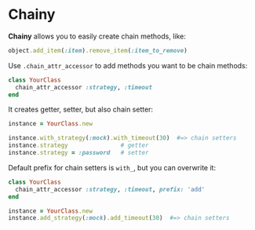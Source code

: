 Chainy
======

__Chainy__ allows you to easily create chain methods, like: 
```ruby
object.add_item(:item).remove_item(:item_to_remove)
```

Use `.chain_attr_accessor` to add methods you want to be chain methods:

```ruby
class YourClass
  chain_attr_accessor :strategy, :timeout
end
```

It creates getter, setter, but also chain setter:

```ruby
instance = YourClass.new

instance.with_strategy(:mock).with_timeout(30)  #=> chain setters
instance.strategy               # getter
instance.strategy = :password   # setter
```

Default prefix for chain setters is `with_`, but you can overwrite it:

```ruby
class YourClass
  chain_attr_accessor :strategy, :timeout, prefix: 'add'
end

instance = YourClass.new
instance.add_strategy(:mock).add_timeout(30)  #=> chain setters
```
